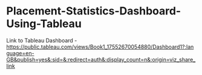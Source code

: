 # Placement-Statistics-Dashboard-Using-Tableau
Link to Tableau Dashboard - https://public.tableau.com/views/Book1_17552670054880/Dashboard1?:language=en-GB&publish=yes&:sid=&:redirect=auth&:display_count=n&:origin=viz_share_link
